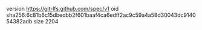 version https://git-lfs.github.com/spec/v1
oid sha256:6c81b6c15dbedbb2f601baaf4ca6edff2ac9c59a4a58d30043dc914054382adb
size 2204
